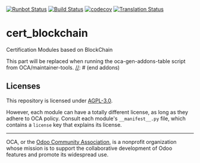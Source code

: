 [![Runbot Status](https://runbot.odoo-community.org/runbot/badge/flat//13.0.svg)](https://runbot.odoo-community.org/runbot/repo/github-com-oca-cert_blockchain-)
[![Build Status](https://travis-ci.com/OCA/cert_blockchain.svg?branch=13.0)](https://travis-ci.com/OCA/cert_blockchain)
[![codecov](https://codecov.io/gh/OCA/cert_blockchain/branch/13.0/graph/badge.svg)](https://codecov.io/gh/OCA/cert_blockchain)
[![Translation Status](https://translation.odoo-community.org/widgets/cert_blockchain-13-0/-/svg-badge.svg)](https://translation.odoo-community.org/engage/cert_blockchain-13-0/?utm_source=widget)

# cert_blockchain

Certification Modules based on BlockChain

<!-- prettier-ignore-start -->

[//]: # (addons)
This part will be replaced when running the oca-gen-addons-table script from OCA/maintainer-tools.
[//]: # (end addons)

<!-- prettier-ignore-end -->

## Licenses

This repository is licensed under [AGPL-3.0](LICENSE).

However, each module can have a totally different license, as long as they adhere to OCA
policy. Consult each module's `__manifest__.py` file, which contains a `license` key
that explains its license.

----

OCA, or the [Odoo Community Association](http://odoo-community.org/), is a nonprofit
organization whose mission is to support the collaborative development of Odoo features
and promote its widespread use.

